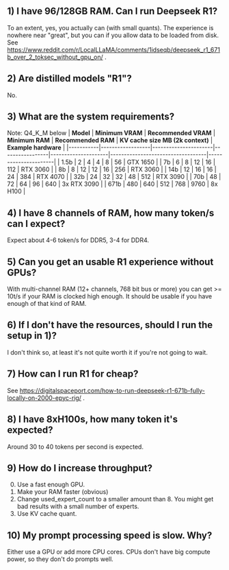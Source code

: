 ## 1) I have 96/128GB RAM. Can I run Deepseek R1?
To an extent, yes, you actually can (with small quants). The experience is nowhere near "great", but you can if you allow data to be loaded from disk. See https://www.reddit.com/r/LocalLLaMA/comments/1idseqb/deepseek_r1_671b_over_2_toksec_without_gpu_on/ .
## 2) Are distilled models "R1"?
No.
## 3) What are the system requirements?
Note: Q4_K_M below
| **Model** | **Minimum VRAM** | **Recommended VRAM** | **Minimum RAM** | **Recommended RAM** | **KV cache size MB (2k context)** | **Example hardware** |
|-----------|------------------|----------------------|-----------------|---------------------|-----------------------------------|----------------------|
| 1.5b      | 2                | 4                    | 4               | 8                   | 56                                | GTX 1650             |
| 7b        | 6                | 8                    | 12              | 16                  | 112                               | RTX 3060             |
| 8b        | 8                | 12                   | 12              | 16                  | 256                               | RTX 3060             |
| 14b       | 12               | 16                   | 16              | 24                  | 384                               | RTX 4070             |
| 32b       | 24               | 32                   | 32              | 48                  | 512                               | RTX 3090             |
| 70b       | 48               | 72                   | 64              | 96                  | 640                               | 3x RTX 3090          |
| 671b      | 480              | 640                  | 512             | 768                 | 9760                              | 8x H100              |
## 4) I have 8 channels of RAM, how many token/s can I expect?
Expect about 4-6 token/s for DDR5, 3-4 for DDR4.
## 5) Can you get an usable R1 experience without GPUs?
With multi-channel RAM (12+ channels, 768 bit bus or more) you can get >= 10t/s if your RAM is clocked high enough. It should be usable if you have enough of that kind of RAM.
## 6) If I don't have the resources, should I run the setup in 1)?
I don't think so, at least it's not quite worth it if you're not going to wait.
## 7) How can I run R1 for cheap?
See https://digitalspaceport.com/how-to-run-deepseek-r1-671b-fully-locally-on-2000-epyc-rig/ .
## 8) I have 8xH100s, how many token it's expected?
Around 30 to 40 tokens per second is expected.
## 9) How do I increase throughput?
0. Use a fast enough GPU.
1. Make your RAM faster (obvious)
2. Change used_expert_count to a smaller amount than 8. You might get bad results with a small number of experts.
3. Use KV cache quant.
## 10) My prompt processing speed is slow. Why?
Either use a GPU or add more CPU cores. CPUs don't have big compute power, so they don't do prompts well.
